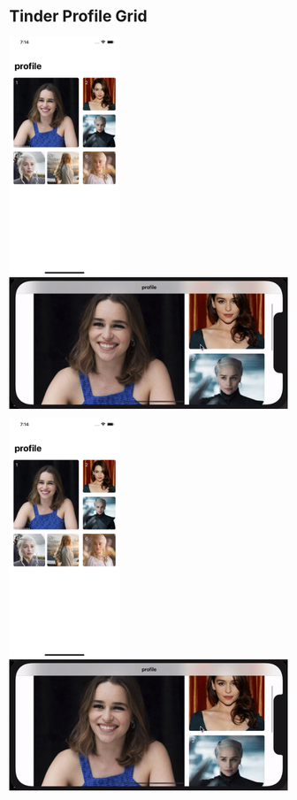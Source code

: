 # Tinder Profile Grid

<img src="g.png" alt="drawing" width="200"/>
<img src="g.gif" alt="drawing" />
<p float="left">
  <img src="g.png" width="200" />
  <img src="g.gif" " /> 
</p>